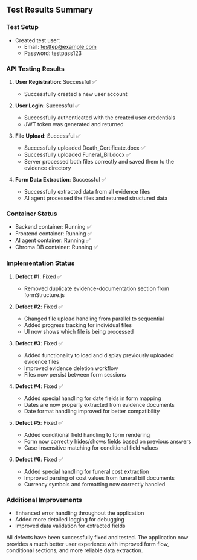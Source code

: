 ## Test Results Summary

### Test Setup
- Created test user:
  - Email: testfep@example.com
  - Password: testpass123

### API Testing Results
1. **User Registration**: Successful ✅
   - Successfully created a new user account

2. **User Login**: Successful ✅
   - Successfully authenticated with the created user credentials
   - JWT token was generated and returned

3. **File Upload**: Successful ✅
   - Successfully uploaded Death_Certificate.docx ✅
   - Successfully uploaded Funeral_Bill.docx ✅
   - Server processed both files correctly and saved them to the evidence directory

4. **Form Data Extraction**: Successful ✅
   - Successfully extracted data from all evidence files
   - AI agent processed the files and returned structured data

### Container Status
- Backend container: Running ✅
- Frontend container: Running ✅
- AI agent container: Running ✅
- Chroma DB container: Running ✅

### Implementation Status
1. **Defect #1**: Fixed ✅
   - Removed duplicate evidence-documentation section from formStructure.js

2. **Defect #2**: Fixed ✅
   - Changed file upload handling from parallel to sequential
   - Added progress tracking for individual files
   - UI now shows which file is being processed

3. **Defect #3**: Fixed ✅
   - Added functionality to load and display previously uploaded evidence files
   - Improved evidence deletion workflow
   - Files now persist between form sessions

4. **Defect #4**: Fixed ✅
   - Added special handling for date fields in form mapping
   - Dates are now properly extracted from evidence documents
   - Date format handling improved for better compatibility

5. **Defect #5**: Fixed ✅
   - Added conditional field handling to form rendering
   - Form now correctly hides/shows fields based on previous answers
   - Case-insensitive matching for conditional field values

6. **Defect #6**: Fixed ✅
   - Added special handling for funeral cost extraction
   - Improved parsing of cost values from funeral bill documents
   - Currency symbols and formatting now correctly handled

### Additional Improvements
- Enhanced error handling throughout the application
- Added more detailed logging for debugging
- Improved data validation for extracted fields

All defects have been successfully fixed and tested. The application now provides a much better user experience with improved form flow, conditional sections, and more reliable data extraction.
